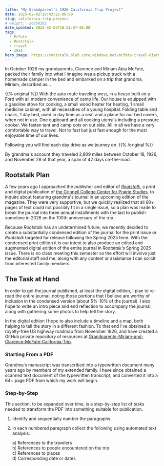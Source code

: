 ```yaml
---
title: "My Grandparent's 1926 California Trip Project"
date: 2025-02-02T18:43:21-06:00
slug: california-trip-project
# weight: -20250202
date_updated: 2025-02-02T18:51:57-06:00
tags: 
  - McFate
  - Rootstalk
  - travel
  - 1926
hero_image: https://rootstalk.blob.core.windows.net/mcfate-travel-diary/United_States_System_of_Highways_Adopted_for_Uniform_Marking_by_the_American_Association_of_State_Highway_Officials.jpg
---
```

In October 1926 my grandparents, Clarence and Miriam Abia McFate, packed their family into what I imagine was a pickup truck with a homemade camper in the bed and embarked on a trip that grandma, Miriam, described as...  

{{% original %}}
With the auto route traveling west, in a house built on a Ford with all modern convenience of camp life.  Our house is equipped with a gasoline stove for cooking, a small wood heater for heating, 1 small medicine cabinet, with all necessities of a young hospital.  Folding table and chairs, 1 day bed, used in day time as a seat and a place for our bed covers, when not in use. One cupboard and all cooking utensils including a pressure cooker.  We fasten tent and camp cots on out side.  All in all we have a very comfortable way to travel.  Not to  fast but just fast enough for the most enjoyable time of our lives.  

Following you will find each day drive as we journey on.
{{% /original %}}


By grandma's account they traveled 2,809 miles between October 18, 1926, and November 28 of that year, a span of 42 days on-the-road.  

## Rootstalk Plan

A few years ago I approached the publisher and editor of [_Rootstalk_,](https://rootstalk.grinnell.edu) a print and digital publication of [the Grinnell College Center for Prairie Studies](https://www.grinnell.edu/academics/centers-programs/prairie-studies), to inquire about featuring grandma's journal in an upcoming edition of the magazine.  They were very supportive, but we quickly realized that all 60+ pages of text could not possibly fit in a single issue, so a plan was made to break the journal into three annual installments with the last to publish sometime in 2026 on the 100th anniversary of the trip.  

Because _Rootstalk_ has an undetermined future, we recently decided to create a substantially condensed edition of the journal for the print issue or _Rootstalk_ targeted for release following the Spring 2025 term.  With the condensed print edition it is our intent to also produce an edited and augmented digital edition of the entire journal in _Rootstalk's_ Spring 2025 issue.  There is no class meeting this semester so the effort will involve just the editorial staff and me, along with any content or assistance I can solicit from interested family members. 

## The Task at Hand

In order to get the journal published, at least the digital edition, I plan to re-read the entire journal, noting those portions that I believe are worthy of inclusion in the condensed version (about 5%-10% of the journal).  I also hope to write an intro piece and end reflection to accompany the journal, along with gathering some photos to help tell the story.  

In the digital edition I hope to also include a timeline and a map, both helping to tell the story in a different fashion.  To that end I've obtained a royalty-free US highway roadmap from November 1926, and have created a GitHub private repository of resources at [Grandparents-Miriam-and-Clarence-McFate-California-Trip](https://github.com/SummittDweller/Grandparents-Miriam-and-Clarence-McFate-California-Trip).

### Starting From a PDF

Grandma's manuscript was transcribed into a typewritten document many years ago by members of my extended family.  I have since obtained a scanned text document of the typewritten transcript, and converted it into a 64+ page PDF from which my work will begin.

### Step-by-Step

This section, to be expanded over time, is a step-by-step list of tasks needed to transform the PDF into something suitable for publication.

1) Identify and sequentially number the paragraphs.

2) In each numbered paragraph collect the following using automated text analysis:
  
    a) References to the travelers  
    b) References to people encountered on the trip  
    c) References to places   
    d) Corresponding date or dates  



